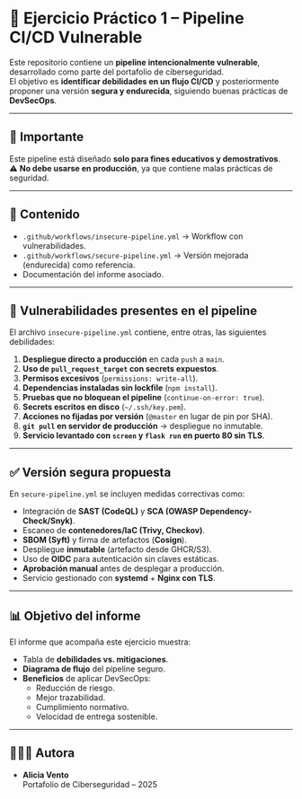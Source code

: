 # 🔐 Ejercicio Práctico 1 – Pipeline CI/CD Vulnerable

Este repositorio contiene un **pipeline intencionalmente vulnerable**, desarrollado como parte del portafolio de ciberseguridad.  
El objetivo es **identificar debilidades en un flujo CI/CD** y posteriormente proponer una versión **segura y endurecida**, siguiendo buenas prácticas de **DevSecOps**.

---

## 🚨 Importante
Este pipeline está diseñado **solo para fines educativos y demostrativos**.  
⚠️ **No debe usarse en producción**, ya que contiene malas prácticas de seguridad.

---

## 📂 Contenido
- `.github/workflows/insecure-pipeline.yml` → Workflow con vulnerabilidades.
- `.github/workflows/secure-pipeline.yml` → Versión mejorada (endurecida) como referencia.
- Documentación del informe asociado.

---

## 🧩 Vulnerabilidades presentes en el pipeline
El archivo `insecure-pipeline.yml` contiene, entre otras, las siguientes debilidades:

1. **Despliegue directo a producción** en cada `push` a `main`.
2. **Uso de `pull_request_target` con secrets expuestos**.
3. **Permisos excesivos** (`permissions: write-all`).
4. **Dependencias instaladas sin lockfile** (`npm install`).
5. **Pruebas que no bloquean el pipeline** (`continue-on-error: true`).
6. **Secrets escritos en disco** (`~/.ssh/key.pem`).
7. **Acciones no fijadas por versión** (`@master` en lugar de pin por SHA).
8. **`git pull` en servidor de producción** → despliegue no inmutable.
9. **Servicio levantado con `screen` y `flask run` en puerto 80 sin TLS**.

---

## ✅ Versión segura propuesta
En `secure-pipeline.yml` se incluyen medidas correctivas como:
- Integración de **SAST (CodeQL)** y **SCA (OWASP Dependency-Check/Snyk)**.
- Escaneo de **contenedores/IaC (Trivy, Checkov)**.
- **SBOM (Syft)** y firma de artefactos (**Cosign**).
- Despliegue **inmutable** (artefacto desde GHCR/S3).
- Uso de **OIDC** para autenticación sin claves estáticas.
- **Aprobación manual** antes de desplegar a producción.
- Servicio gestionado con **systemd** + **Nginx con TLS**.

---

## 📊 Objetivo del informe
El informe que acompaña este ejercicio muestra:
- Tabla de **debilidades vs. mitigaciones**.
- **Diagrama de flujo** del pipeline seguro.
- **Beneficios** de aplicar DevSecOps:
  - Reducción de riesgo.
  - Mejor trazabilidad.
  - Cumplimiento normativo.
  - Velocidad de entrega sostenible.

---

## 👩🏻‍💻 Autora
- **Alicia Vento**  
Portafolio de Ciberseguridad – 2025  
